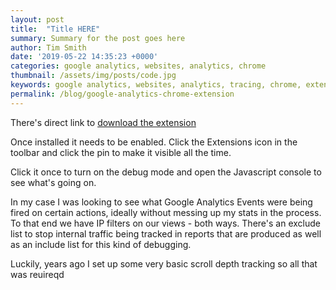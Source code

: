 ```yaml
---
layout: post
title:  "Title HERE"
summary: Summary for the post goes here
author: Tim Smith
date: '2019-05-22 14:35:23 +0000'
categories: google analytics, websites, analytics, chrome 
thumbnail: /assets/img/posts/code.jpg
keywords: google analytics, websites, analytics, tracing, chrome, extensions
permalink: /blog/google-analytics-chrome-extension
---
```




There's direct link to [download the extension][extension-link]


Once installed it needs to be enabled. Click the Extensions icon in the toolbar and click the pin to make it visible all the time.

Click it once to turn on the debug mode and open the Javascript console to see what's going on.

In my case I was looking to see what Google Analytics Events were being fired on certain actions, ideally without messing up my stats in the process. To that end we have IP filters on our views - both ways. There's an exclude list to stop internal traffic being tracked in reports that are produced as well as an include list for this kind of debugging.

Luckily, years ago I set up some very basic scroll depth tracking so all that was reuireqd 



[extension-link]: https://chrome.google.com/webstore/detail/google-analytics-debugger/jnkmfdileelhofjcijamephohjechhna
